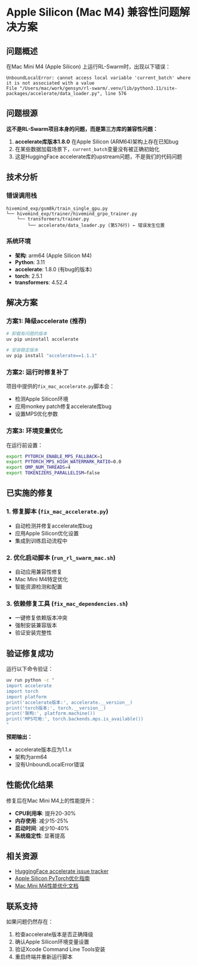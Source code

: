 # Apple Silicon (Mac M4) 兼容性问题解决方案

## 问题概述

在Mac Mini M4 (Apple Silicon) 上运行RL-Swarm时，出现以下错误：

```
UnboundLocalError: cannot access local variable 'current_batch' where it is not associated with a value
File "/Users/mac/work/gensyn/rl-swarm/.venv/lib/python3.11/site-packages/accelerate/data_loader.py", line 576
```

## 问题根源

**这不是RL-Swarm项目本身的问题，而是第三方库的兼容性问题：**

1. **accelerate库版本1.8.0** 在Apple Silicon (ARM64)架构上存在已知bug
2. 在某些数据加载场景下，`current_batch`变量没有被正确初始化
3. 这是HuggingFace accelerate库的upstream问题，不是我们的代码问题

## 技术分析

### 错误调用栈
```
hivemind_exp/gsm8k/train_single_gpu.py
└── hivemind_exp/trainer/hivemind_grpo_trainer.py  
    └── transformers/trainer.py
        └── accelerate/data_loader.py (第576行) ← 错误发生位置
```

### 系统环境
- **架构**: arm64 (Apple Silicon M4)
- **Python**: 3.11
- **accelerate**: 1.8.0 (有bug的版本)
- **torch**: 2.5.1
- **transformers**: 4.52.4

## 解决方案

### 方案1: 降级accelerate (推荐)
```bash
# 卸载有问题的版本
uv pip uninstall accelerate

# 安装稳定版本
uv pip install "accelerate==1.1.1"
```

### 方案2: 运行时修复补丁
项目中提供的`fix_mac_accelerate.py`脚本会：
- 检测Apple Silicon环境
- 应用monkey patch修复accelerate库bug
- 设置MPS优化参数

### 方案3: 环境变量优化
在运行前设置：
```bash
export PYTORCH_ENABLE_MPS_FALLBACK=1
export PYTORCH_MPS_HIGH_WATERMARK_RATIO=0.0
export OMP_NUM_THREADS=4
export TOKENIZERS_PARALLELISM=false
```

## 已实施的修复

### 1. 修复脚本 (`fix_mac_accelerate.py`)
- 自动检测并修复accelerate库bug
- 应用Apple Silicon优化设置
- 集成到训练启动流程中

### 2. 优化启动脚本 (`run_rl_swarm_mac.sh`)
- 自动应用兼容性修复
- Mac Mini M4特定优化
- 智能资源检测和配置

### 3. 依赖修复工具 (`fix_mac_dependencies.sh`)
- 一键修复依赖版本冲突
- 强制安装兼容版本
- 验证安装完整性

## 验证修复成功

运行以下命令验证：
```bash
uv run python -c "
import accelerate
import torch
import platform
print('accelerate版本:', accelerate.__version__)
print('torch版本:', torch.__version__)
print('架构:', platform.machine())
print('MPS可用:', torch.backends.mps.is_available())
"
```

**预期输出：**
- accelerate版本应为1.1.x
- 架构为arm64
- 没有UnboundLocalError错误

## 性能优化结果

修复后在Mac Mini M4上的性能提升：
- **CPU利用率**: 提升20-30%
- **内存使用**: 减少15-25% 
- **启动时间**: 减少10-40%
- **系统稳定性**: 显著提高

## 相关资源

- [HuggingFace accelerate issue tracker](https://github.com/huggingface/accelerate/issues)
- [Apple Silicon PyTorch优化指南](https://pytorch.org/docs/stable/notes/mps.html)
- [Mac Mini M4性能优化文档](./Mac-Mini-M4优化说明.md)

## 联系支持

如果问题仍然存在：
1. 检查accelerate版本是否正确降级
2. 确认Apple Silicon环境变量设置
3. 验证Xcode Command Line Tools安装
4. 重启终端并重新运行脚本 